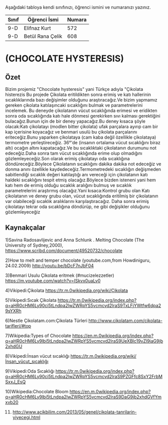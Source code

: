 

Aşağıdaki tabloya kendi sınıfınızı, öğrenci ismini ve numaranızı yazınız. 

Sınıf | Öğrenci İsmi  | Numara
-------|----------------|--------
9-D   | Elifnaz Kurt | 572
9-D  | Betül Rana Çelik | 608

#  (CHOCOLATE HYSTERESIS)
## Özet
Bizim projemiz "Chocolate hysteresis" yani Türkçe adıyla "Çikolata histerezis
Bu projede Çikolata eritildikten sonra erimiş ve katı hallerinin sıcaklıklarında bazı değişimler olduğunu araştıracağız.Ve bizim yapmamız gereken çikolata katılaşıncaki sıcaklığını bulmak ve parametrelerini incelemek. Bu deneyde çikolatanın vücut sıcaklığında erimesi ve eridikten sonra oda sıcaklığında katı hale dönmesi gerekirken sıvı kalması gerektiğini bulacağız.Bunun için de bir deney yapacağız.Bu deney kısaca şöyle olacak:Katı çikolatayı (modlen bitter çikolata) ufak parçalara ayırıp cam bir kap içerisine koyacağız ve benmari usulü bu çikolata parçalarını eriteceğiz.Bunu yaparken çikolataya (cam kaba değil özellikle çikolataya) termometre yerleştireceğiz. 36°'de (insanın ortalama vücut sıcaklığını biraz altı) ocağın altını kapatacağız.Ve bu sıcaklıktaki çikolatanın durumunu not edeceğiz.Daha sonra tam vücut sıcaklığında erime olup olmadığını gözlemleyeceğiz.Son olarak erimiş çikolatayı oda sıcaklığına döndüreceğiz.Böylece Çikolatanın sıcaklığını dakika dakika not edeceğiz ve donma anını özellikle kaydedeceğiz.Termometredeki sıcaklığın değişmeden sabitlendiği sıcaklık değeri katılaştığı anı vereceği için çikolatanın katı haldeki sıcaklığını tespit etmiş olacağız.Böylece bizden isteneni yani hem katı hem de erimiş olduğu sıcaklık aralığını bulmuş ve sıcaklık parametrelerini araştırmış olacağız.Yani kısaca:Kontrol grubu olan Katı çikolatanın ve deney grubu olan, vücut sıcaklığında eritilmiş bir çikolatanın var olabileceği sıcaklık aralıklarını karşılaştıracağız. Daha sonra erimiş çikolatayı tekrar oda sıcaklığına döndürüp, ne gibi değişikler olduğunu gözlemleyeceğiz
## Kaynakçalar  
1)Savina Radosavlijevic and Anna Schlunk . Melting Chocolate (The University of Sydney,2000), https://www.scribd.com/document/49520732/chocolate

2)How to melt and temper chocolate (youtube.com,from Howdiniguru, 24.02.2009)
http://youtu.be/bDcF7nJbF04

3)Benmari Usulu Çikolata eritmek (#mucizelezzetler) https://m.youtube.com/watch?v=ISkvx0uaLv0 

4)Vikipedi:Çikolata https://tr.m.0wikipedia.org/wiki/Çikolata

5)Vikipedi:Sıcak Çikolata https://tr.m.0wikipedia.org/index.php?q=aHR0cHM6Ly90ci5tLndpa2lwZWRpYS5vcmcvd2lraS9TxLFjYWtfw6dpa29sYXRh

6)Nestle Çikolatam.com:Çikolata Türleri http://www.cikolatam.com/cikolata-tarifleri/#top

7)Wikipedia:Types of Chocolate https://en.m.0wikipedia.org/index.php?q=aHR0cHM6Ly9lbi5tLndpa2lwZWRpYS5vcmcvd2lraS9UeXBlc19vZl9jaG9jb2xhdGU

8)Vikipedi:İnsan vücut sıcaklığı https://tr.m.0wikipedia.org/wiki/İnsan_vücut_sıcaklığı

9)Vikipedi:Oda Sıcaklığı https://tr.m.0wikipedia.org/index.php?q=aHR0cHM6Ly90ci5tLndpa2lwZWRpYS5vcmcvd2lraS9PZGFfc8SxY2FrbMSxxJ_EsQ

10)Wikipedia:Chocolate Bloom https://en.m.0wikipedia.org/index.php?q=aHR0cHM6Ly9lbi5tLndpa2lwZWRpYS5vcmcvd2lraS9DaG9jb2xhdGVfYmxvb20 

11) http://www.acikbilim.com/2013/05/genel/cikolata-tanrilarin-yiyecegi.html

